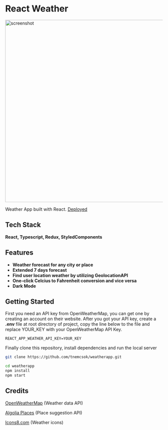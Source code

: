 # React Weather

<img width="584" alt="screenshot" src="https://user-images.githubusercontent.com/66177285/144704373-4866cd88-2c0d-4a28-a8be-8221441d35ab.png">

Weather App built with React.
[Deployed](https://myweatherapp.netlify.app/)

## Tech Stack

**React, Typescript, Redux, StyledComponents**

## Features

- **Weather forecast for any city or place**
- **Extended 7 days forecast**
- **Find user location weather by utilizing GeolocationAPI**
- **One-click Celcius to Fahrenheit conversion and vice versa**
- **Dark Mode**

## Getting Started

First you need an API key from OpenWeatherMap, you can get one by creating an account on their website.
After you got your API key, create a **.env** file at root directory of project, copy the line below to the file and replace YOUR_KEY with your OpenWeatherMap API Key.

```
REACT_APP_WEATHER_API_KEY=YOUR_KEY
```

Finally clone this repository, install dependencies and run the local server

```bash
git clone https://github.com/tnemcsok/weatherapp.git
```

```bash
cd weatherapp
npm install
npm start
```

## Credits

[OpenWeatherMap](https://openweathermap.org/ "OpenWeatherMap") (Weather data API)

[Algolia Places](https://community.algolia.com/places/ "Algolia Places") (Place suggestion API)

[Icons8.com](https://www.icons8.com "Icons8.com") (Weather icons)
